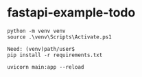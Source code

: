 # fastapi-example-todo
```
python -m venv venv
source .\venv\Scripts\Activate.ps1

Need: (venv)path/user$ 
pip install -r requirements.txt

uvicorn main:app --reload
```
